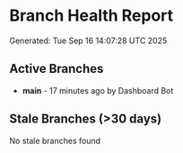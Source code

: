 # Branch Health Report
Generated: Tue Sep 16 14:07:28 UTC 2025

## Active Branches
- **main** - 17 minutes ago by Dashboard Bot

## Stale Branches (>30 days)
No stale branches found
